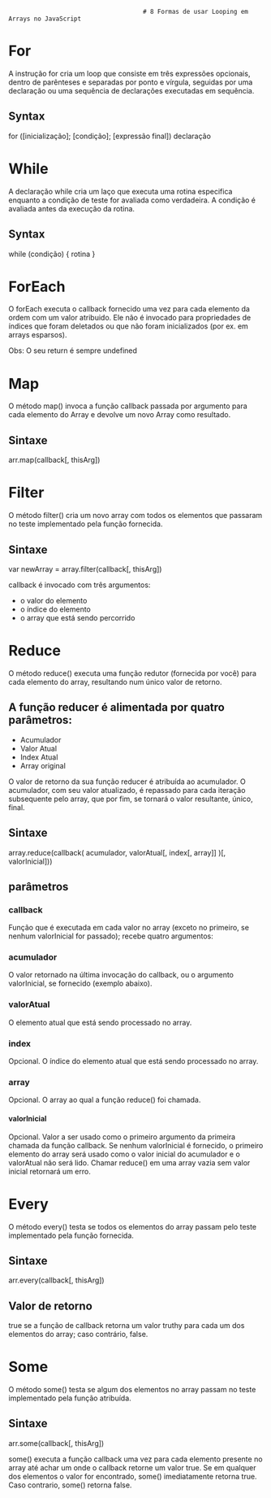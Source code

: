 
                                         # 8 Formas de usar Looping em Arrays no JavaScript 

# For 
  A instrução for cria um loop que consiste em três expressões opcionais, dentro de parênteses e separadas por ponto e vírgula, seguidas por uma declaração ou uma sequência de declarações executadas em sequência.
## Syntax
  for ([inicialização]; [condição]; [expressão final])
  declaração

# While
  A declaração while cria um laço que executa uma rotina especifica enquanto a condição de teste for avaliada como verdadeira. A condição é avaliada antes da execução da rotina.
## Syntax
  while (condição) {
    rotina
  }

# ForEach
  O forEach executa o callback fornecido uma vez para cada elemento da ordem com um valor atribuido. Ele não é invocado para propriedades de índices que foram deletados ou que não foram inicializados (por ex. em arrays esparsos).

  Obs: O seu return é sempre undefined

# Map
  O método map() invoca a função callback passada por argumento para cada elemento do Array e devolve um novo Array como resultado.

## Sintaxe
  arr.map(callback[, thisArg])

# Filter
  O método filter() cria um novo array com todos os elementos que passaram no teste implementado pela função fornecida.

## Sintaxe
var newArray = array.filter(callback[, thisArg])


callback é invocado com três argumentos:
- o valor do elemento
- o índice do elemento
- o array que está sendo percorrido


# Reduce
  O método reduce() executa uma função redutor (fornecida por você) para cada elemento do array, resultando num único valor de retorno.

  ## A função reducer é alimentada por quatro parâmetros:

  - Acumulador
  - Valor Atual
  - Index Atual
  - Array original

  O valor de retorno da sua função reducer é atribuída ao acumulador. O acumulador, com seu valor atualizado, é repassado para cada iteração subsequente pelo array, que por fim, se tornará o valor resultante, único, final.

  ## Sintaxe
  array.reduce(callback( acumulador, valorAtual[, index[, array]] )[, valorInicial]))

  ## parâmetros
  ### callback
  Função que é executada em cada valor no array (exceto no primeiro, se nenhum valorInicial for passado); recebe quatro argumentos:
  ### acumulador
  O valor retornado na última invocação do callback, ou o argumento valorInicial, se fornecido (exemplo abaixo).
  ### valorAtual
  O elemento atual que está sendo processado no array.
  ### index
  Opcional. O índice do elemento atual que está sendo processado no array.
  ### array
  Opcional. O array ao qual a função reduce() foi chamada.
  #### valorInicial
  Opcional. Valor a ser usado como o primeiro argumento da primeira chamada da função callback. Se nenhum valorInicial é fornecido, o primeiro elemento do array será usado como o valor inicial do acumulador e o valorAtual não será lido. Chamar reduce() em uma array vazia sem valor inicial retornará um erro.

# Every  
  O método every() testa se todos os elementos do array passam pelo teste implementado pela função fornecida.

  ## Sintaxe
  arr.every(callback[, thisArg])

  ## Valor de retorno
  true se a função de callback retorna um valor truthy para cada um dos elementos do array; caso contrário, false.

# Some
O método some() testa se algum dos elementos no array passam no teste implementado pela função atribuída.

## Sintaxe
arr.some(callback[, thisArg])

some() executa a função callback uma vez para cada elemento presente no array até achar um onde o callback retorne um valor true. Se em qualquer dos elementos o valor for encontrado, some() imediatamente retorna true. Caso contrario, some() retorna false.
